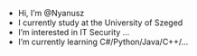 - Hi, I’m @Nyanusz
- I currently study at the University of Szeged
- I’m interested in IT Security ...
- I’m currently learning C#/Python/Java/C++/...



<!---
Nyanusz/Nyanusz is a ✨ special ✨ repository because its `README.md` (this file) appears on your GitHub profile.
You can click the Preview link to take a look at your changes.
--->
